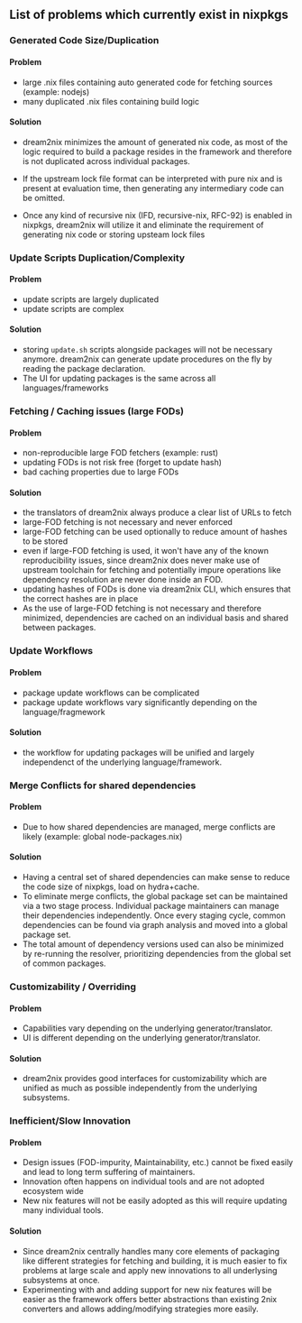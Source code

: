 ## List of problems which currently exist in nixpkgs

### Generated Code Size/Duplication

#### Problem

- large .nix files containing auto generated code for fetching sources (example: nodejs)
- many duplicated .nix files containing build logic

#### Solution

- dream2nix minimizes the amount of generated nix code, as most of the logic required to build a package resides in the framework and therefore is not duplicated across individual packages.

- If the upstream lock file format can be interpreted with pure nix and is present at evaluation time, then generating any intermediary code can be omitted.

- Once any kind of recursive nix (IFD, recursive-nix, RFC-92) is enabled in nixpkgs, dream2nix will utilize it and eliminate the requirement of generating nix code or storing upsteam lock files

### Update Scripts Duplication/Complexity

#### Problem

- update scripts are largely duplicated
- update scripts are complex

#### Solution

- storing `update.sh` scripts alongside packages will not be necessary anymore. dream2nix can generate update procedures on the fly by reading the package declaration.
- The UI for updating packages is the same across all languages/frameworks

### Fetching / Caching issues (large FODs)

#### Problem

- non-reproducible large FOD fetchers (example: rust)
- updating FODs is not risk free (forget to update hash)
- bad caching properties due to large FODs

#### Solution

- the translators of dream2nix always produce a clear list of URLs to fetch
- large-FOD fetching is not necessary and never enforced
- large-FOD fetching can be used optionally to reduce amount of hashes to be stored
- even if large-FOD fetching is used, it won't have any of the known reproducibility issues, since dream2nix does never make use of upstream toolchain for fetching and potentially impure operations like dependency resolution are never done inside an FOD.
- updating hashes of FODs is done via dream2nix CLI, which ensures that the correct hashes are in place
- As the use of large-FOD fetching is not necessary and therefore minimized, dependencies are cached on an individual basis and shared between packages.

### Update Workflows

#### Problem

- package update workflows can be complicated
- package update workflows vary significantly depending on the language/fragmework

#### Solution

- the workflow for updating packages will be unified and largely independenct of the underlying language/framework.

### Merge Conflicts for shared dependencies

#### Problem

- Due to how shared dependencies are managed, merge conflicts are likely (example: global node-packages.nix)

#### Solution

- Having a central set of shared dependencies can make sense to reduce the code size of nixpkgs, load on hydra+cache.
- To eliminate merge conflicts, the global package set can be maintained via a two stage process. Individual package maintainers can manage their dependencies independently. Once every staging cycle, common dependencies can be found via graph analysis and moved into a global package set.
- The total amount of dependency versions used can also be minimized by re-running the resolver, prioritizing dependencies from the global set of common packages.

### Customizability / Overriding

#### Problem

- Capabilities vary depending on the underlying generator/translator.
- UI is different depending on the underlying generator/translator.

#### Solution

- dream2nix provides good interfaces for customizability which are unified as much as possible independently from the underlying subsystems.

### Inefficient/Slow Innovation

#### Problem

- Design issues (FOD-impurity, Maintainability, etc.) cannot be fixed easily and lead to long term suffering of maintainers.
- Innovation often happens on individual tools and are not adopted ecosystem wide
- New nix features will not be easily adopted as this will require updating many individual tools.

#### Solution

- Since dream2nix centrally handles many core elements of packaging like different strategies for fetching and building, it is much easier to fix problems at large scale and apply new innovations to all underlysing subsystems at once.
- Experimenting with and adding support for new nix features will be easier as the framework offers better abstractions than existing 2nix converters and allows adding/modifying strategies more easily.
